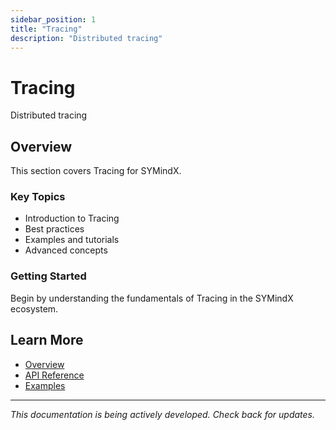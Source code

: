 ```yaml
---
sidebar_position: 1
title: "Tracing"
description: "Distributed tracing"
---
```


# Tracing

Distributed tracing

## Overview

This section covers Tracing for SYMindX.

### Key Topics

- Introduction to Tracing
- Best practices
- Examples and tutorials
- Advanced concepts

### Getting Started

Begin by understanding the fundamentals of Tracing in the SYMindX ecosystem.

## Learn More

- [Overview](/docs/01-overview)
- [API Reference](/docs/03-api-reference)
- [Examples](/docs/17-examples)

---

*This documentation is being actively developed. Check back for updates.*
